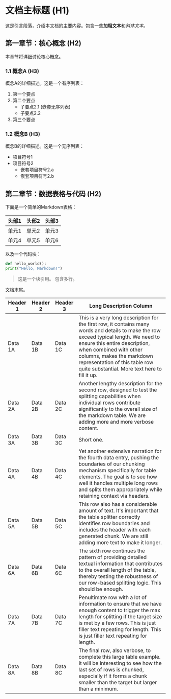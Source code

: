 # 文档主标题 (H1)

这是引言段落，介绍本文档的主要内容。包含一些**加粗文本**和*斜体文本*。

## 第一章节：核心概念 (H2)

本章节将详细讨论核心概念。

### 1.1 概念A (H3)

概念A的详细描述。这是一个有序列表：
1. 第一个要点
2. 第二个要点
   * 子要点2.1 (嵌套无序列表)
   * 子要点2.2
3. 第三个要点

### 1.2 概念B (H3)

概念B的详细描述。这是一个无序列表：
- 项目符号1
- 项目符号2
  - 嵌套项目符号2.a
  - 嵌套项目符号2.b

## 第二章节：数据表格与代码 (H2)

下面是一个简单的Markdown表格：

| 头部1 | 头部2 | 头部3 |
|-------|-------|-------|
| 单元1 | 单元2 | 单元3 |
| 单元4 | 单元5 | 单元6 |

以及一个代码块：

```python
def hello_world():
print("Hello, Markdown!")
```

> 这是一个块引用。
> 包含多行。

文档末尾。


| Header 1 | Header 2 | Header 3 | Long Description Column                                       |
|----------|----------|----------|---------------------------------------------------------------|
| Data 1A  | Data 1B  | Data 1C  | This is a very long description for the first row, it contains many words and details to make the row exceed typical length. We need to ensure this entire description, when combined with other columns, makes the markdown representation of this table row quite substantial. More text here to fill it up. |
| Data 2A  | Data 2B  | Data 2C  | Another lengthy description for the second row, designed to test the splitting capabilities when individual rows contribute significantly to the overall size of the markdown table. We are adding more and more verbose content. |
| Data 3A  | Data 3B  | Data 3C  | Short one.                                                    |
| Data 4A  | Data 4B  | Data 4C  | Yet another extensive narration for the fourth data entry, pushing the boundaries of our chunking mechanism specifically for table elements. The goal is to see how well it handles multiple long rows and splits them appropriately while retaining context via headers. |
| Data 5A  | Data 5B  | Data 5C  | This row also has a considerable amount of text. It's important that the table splitter correctly identifies row boundaries and includes the header with each generated chunk. We are still adding more text to make it longer. |
| Data 6A  | Data 6B  | Data 6C  | The sixth row continues the pattern of providing detailed textual information that contributes to the overall length of the table, thereby testing the robustness of our row-based splitting logic. This should be enough. |
| Data 7A  | Data 7B  | Data 7C  | Penultimate row with a lot of information to ensure that we have enough content to trigger the max length for splitting if the target size is met by a few rows. This is just filler text repeating for length. This is just filler text repeating for length. |
| Data 8A  | Data 8B  | Data 8C  | The final row, also verbose, to complete this large table example. It will be interesting to see how the last set of rows is chunked, especially if it forms a chunk smaller than the target but larger than a minimum. |